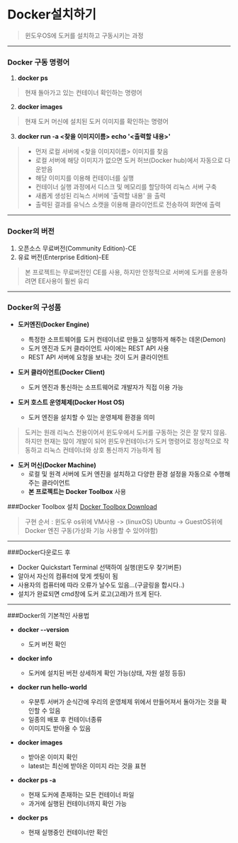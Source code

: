 Docker설치하기
==============
> 윈도우OS에 도커를 설치하고 구동시키는 과정

*	*	*
### Docker 구동 명령어

1. **docker ps**
> 현재 돌아가고 있는 컨테이너 확인하는 명령어

2. **docker images**
> 현재 도커 머신에 설치된 도커 이미지를 확인하는 명령어

3. **docker run -a <찾을 이미지이름> echo '<출력할 내용>'**
> * 먼저 로컬 서버에 <찾을 이미지이름> 이미지를 찾음
> * 로컬 서버에 해당 이미지가 없으면 도커 허브(Docker hub)에서 자동으로 다운받음
> * 해당 이미지를 이용해 컨테이너를 실행
> * 컨테이너 실행 과정에서 디스크 및 메모리를 할당하여 리눅스 서버 구축
> * 새롭게 생성된 리눅스 서버에 '출력할 내용' 을 출력
> * 출력된 결과를 유닉스 소캣을 이용해 클라이언트로 전송하여 화면에 출력
*	*	*
### Docker의 버전
1. 오픈소스 무료버전(Community Edition)-CE
2. 유료 버전(Enterprise Edition)-EE
> 본 프로젝트는 무료버전인 CE를 사용, 하지만 안정적으로 서버에 도커를 운용하려면 EE사용이 훨씬 유리

*	*	*
### Docker의 구성품
* **도커엔진(Docker Engine)**
	- 특정한 소프트웨어를 도커 컨테이너로 만들고 실행하게 해주는 데몬(Demon)
	- 도커 엔진과 도커 클라이언트 사이에는 REST API 사용
	- REST API 서버에 요청을 보내는 것이 도커 클라이언트

* **도커 클라이언트(Docker Client)**
	- 도커 엔진과 통신하는 소프트웨어로 개발자가 직접 이용 가능

* **도커 호스트 운영체제(Docker Host OS)**
	- 도커 엔진을 설치할 수 있는 운영체제 환경을 의미

> 도커는 원래 리눅스 전용이어서 윈도우에서 도커를 구동하는 것은 잘 맞지 않음. 하지만 현재는 많이 개발이 되어 윈도우컨테이너가 도커 명령어로 정상적으로 작동하고 리눅스 컨테이너와 상호 통신까지 가능하게 됨

* **도커 머신(Docker Machine)**
	- 로컬 및 원격 서버에 도커 엔진을 설치하고 다양한 환경 설정을 자동으로 수행해주는 클라이언트
	- **본 프로젝트는 Docker Toolbox** 사용

###Docker Toolbox 설치
[Docker Toolbox Download](https://docs.docker.com/toolbox/toolbox_install_windows/)
> 구현 순서 : 윈도우 os위에 VM사용 -> (linuxOS) Ubuntu -> GuestOS위에 Docker 엔진 구동(가상화 기능 사용할 수 있어야함)

*	*	*
###Docker다운로드 후
* Docker Quickstart Terminal 선택하여 실행(윈도우 찾기버튼)
* 알아서 자신의 컴퓨터에 맞게 셋팅이 됨
* 사용자의 컴퓨터에 따라 오류가 날수도 있음...(구글링을 합시다..)
* 설치가 완료되면 cmd창에 도커 로고(고래)가 뜨게 된다.

*	*	*
###Docker의 기본적인 사용법
* **docker --version**
	- 도커 버전 확인

* **docker info**
	- 도커에 설치된 버전 상세하게 확인 가능(상태, 자원 설정 등등)

* **docker run hello-world**
	- 우분투 서버가 순식간에 우리의 운영체제 위에서 만들어져서 돌아가는 것을 확인할 수 있음
	- 일종의 배포 후 컨테이너종류
	- 이미지도 받아올 수 있음

* **docker images**
	- 받아온 이미지 확인
	- latest는 최신에 받아온 이미지 라는 것을 표현

* **docker ps -a**
	- 현재 도커에 존재하는 모든 컨테이너 파일
	- 과거에 실행된 컨테이너까지 확인 가능

* **docker ps**
	- 현재 실행중인 컨테이너만 확인

